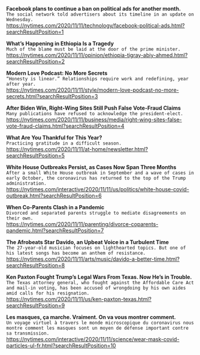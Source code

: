 **Facebook plans to continue a ban on political ads for another month.**\
`The social network told advertisers about its timeline in an update on Wednesday.`\
https://nytimes.com/2020/11/11/technology/facebook-political-ads.html?searchResultPosition=1

**What’s Happening in Ethiopia Is a Tragedy**\
`Much of the blame must be laid at the door of the prime minister.`\
https://nytimes.com/2020/11/11/opinion/ethiopia-tigray-abiy-ahmed.html?searchResultPosition=2

**Modern Love Podcast: No More Secrets**\
`“Honesty is linear.” Relationships require work and redefining, year after year.`\
https://nytimes.com/2020/11/11/style/modern-love-podcast-no-more-secrets.html?searchResultPosition=3

**After Biden Win, Right-Wing Sites Still Push False Vote-Fraud Claims**\
`Many publications have refused to acknowledge the president-elect.`\
https://nytimes.com/2020/11/11/business/media/right-wing-sites-false-vote-fraud-claims.html?searchResultPosition=4

**What Are You Thankful for This Year?**\
`Practicing gratitude in a difficult season.`\
https://nytimes.com/2020/11/11/at-home/newsletter.html?searchResultPosition=5

**White House Outbreaks Persist, as Cases Now Span Three Months**\
`After a small White House outbreak in September and a wave of cases in early October, the coronavirus has returned to the top of the Trump administration.`\
https://nytimes.com/interactive/2020/11/11/us/politics/white-house-covid-outbreak.html?searchResultPosition=6

**When Co-Parents Clash in a Pandemic**\
`Divorced and separated parents struggle to mediate disagreements on their own.`\
https://nytimes.com/2020/11/11/parenting/divorce-coparents-pandemic.html?searchResultPosition=7

**The Afrobeats Star Davido, an Upbeat Voice in a Turbulent Time**\
`The 27-year-old musician focuses on lighthearted topics. But one of his latest songs has become an anthem of resistance.`\
https://nytimes.com/2020/11/11/arts/music/davido-a-better-time.html?searchResultPosition=8

**Ken Paxton Fought Trump’s Legal Wars From Texas. Now He’s in Trouble.**\
`The Texas attorney general, who fought against the Affordable Care Act and mail-in voting, has been accused of wrongdoing by his own aides amid calls for his resignation.`\
https://nytimes.com/2020/11/11/us/ken-paxton-texas.html?searchResultPosition=9

**Les masques, ça marche. Vraiment. On va vous montrer comment.**\
`Un voyage virtuel à travers le monde microscopique du coronavirus nous montre comment les masques sont un moyen de défense important contre sa transmission.`\
https://nytimes.com/interactive/2020/11/11/science/wear-mask-covid-particles-ul-fr.html?searchResultPosition=10

